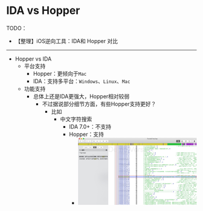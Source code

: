 # IDA vs Hopper

TODO：

* 【整理】iOS逆向工具：IDA和 Hopper 对比

---

* Hopper vs IDA
  * 平台支持
    * Hopper：更倾向于`Mac`
    * IDA：支持多平台：`Windows`、`Linux`、`Mac`
  * 功能支持
    * 总体上还是IDA更强大，Hopper相对较弱
      * 不过据说部分细节方面，有些Hopper支持更好？
        * 比如
          * 中文字符搜索
            * IDA 7.0+：不支持
            * Hopper：支持
              * ![hopper_search_zhcn_yueyu](../assets/img/hopper_search_zhcn_yueyu.jpg)
